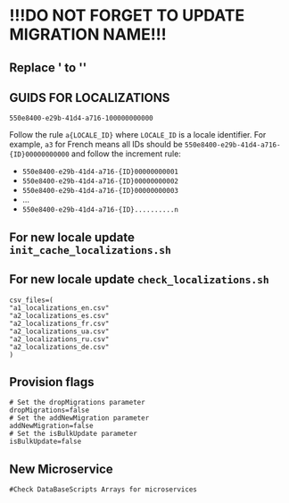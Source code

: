 # !!!DO NOT FORGET TO UPDATE MIGRATION NAME!!!

## Replace ' to ''

## GUIDS FOR LOCALIZATIONS
`550e8400-e29b-41d4-a716-100000000000`

Follow the rule `a{LOCALE_ID}` where `LOCALE_ID` is a locale identifier. 
For example, `a3` for French means all IDs should be `550e8400-e29b-41d4-a716-{ID}00000000000` and follow the increment rule:

- `550e8400-e29b-41d4-a716-{ID}00000000001`
- `550e8400-e29b-41d4-a716-{ID}00000000002`
- `550e8400-e29b-41d4-a716-{ID}00000000003`
- ...
- `550e8400-e29b-41d4-a716-{ID}..........n`

## For new locale update `init_cache_localizations.sh`
## For new locale update `check_localizations.sh`
```shell
csv_files=(
"a1_localizations_en.csv" 
"a2_localizations_es.csv"
"a2_localizations_fr.csv"
"a2_localizations_ua.csv"
"a2_localizations_ru.csv"
"a2_localizations_de.csv"
)
  ```

## Provision flags
```shell
# Set the dropMigrations parameter
dropMigrations=false
# Set the addNewMigration parameter
addNewMigration=false
# Set the isBulkUpdate parameter
isBulkUpdate=false
```

## New Microservice
```shell
#Check DataBaseScripts Arrays for microservices
```

